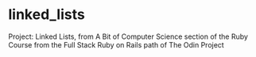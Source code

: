 # linked_lists
Project: Linked Lists, from A Bit of Computer Science section of the Ruby Course from the Full Stack Ruby on Rails path of The Odin Project
